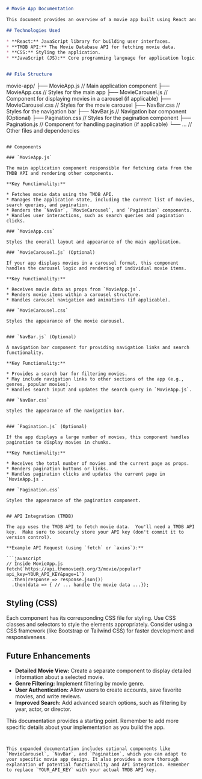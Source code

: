 ```markdown
# Movie App Documentation

This document provides an overview of a movie app built using React and the TMDB API. The app displays movie data, including posters, titles, descriptions, and ratings. It utilizes several components for structuring the UI and handling data.

## Technologies Used

* **React:** JavaScript library for building user interfaces.
* **TMDB API:** The Movie Database API for fetching movie data.
* **CSS:** Styling the application.
* **JavaScript (JS):** Core programming language for application logic.


## File Structure

```
movie-app/
├── MovieApp.js       // Main application component
├── MovieApp.css      // Styles for the main app
├── MovieCarousel.js  // Component for displaying movies in a carousel (if applicable)
├── MovieCarousel.css // Styles for the movie carousel
├── NavBar.css       // Styles for the navigation bar
├── NavBar.js        // Navigation bar component (Optional)
├── Pagination.css    // Styles for the pagination component
├── Pagination.js     // Component for handling pagination (if applicable)
└── ...              // Other files and dependencies
```

## Components

### `MovieApp.js`

The main application component responsible for fetching data from the TMDB API and rendering other components.

**Key Functionality:**

* Fetches movie data using the TMDB API.
* Manages the application state, including the current list of movies, search queries, and pagination.
* Renders the `NavBar`, `MovieCarousel`, and `Pagination` components.
* Handles user interactions, such as search queries and pagination clicks.

### `MovieApp.css`

Styles the overall layout and appearance of the main application.

### `MovieCarousel.js` (Optional)

If your app displays movies in a carousel format, this component handles the carousel logic and rendering of individual movie items.

**Key Functionality:**

* Receives movie data as props from `MovieApp.js`.
* Renders movie items within a carousel structure.
* Handles carousel navigation and animations (if applicable).

### `MovieCarousel.css`

Styles the appearance of the movie carousel.


### `NavBar.js` (Optional)

A navigation bar component for providing navigation links and search functionality.

**Key Functionality:**

* Provides a search bar for filtering movies.
* May include navigation links to other sections of the app (e.g., genres, popular movies).
* Handles search input and updates the search query in `MovieApp.js`.

### `NavBar.css`

Styles the appearance of the navigation bar.


### `Pagination.js` (Optional)

If the app displays a large number of movies, this component handles pagination to display movies in chunks.

**Key Functionality:**

* Receives the total number of movies and the current page as props.
* Renders pagination buttons or links.
* Handles pagination clicks and updates the current page in `MovieApp.js`.

### `Pagination.css`

Styles the appearance of the pagination component.


## API Integration (TMDB)

The app uses the TMDB API to fetch movie data.  You'll need a TMDB API key.  Make sure to securely store your API key (don't commit it to version control).

**Example API Request (using `fetch` or `axios`):**

```javascript
// Inside MovieApp.js
fetch(`https://api.themoviedb.org/3/movie/popular?api_key=YOUR_API_KEY&page=1`)
  .then(response => response.json())
  .then(data => { // ... handle the movie data ...});
```


## Styling (CSS)

Each component has its corresponding CSS file for styling. Use CSS classes and selectors to style the elements appropriately.  Consider using a CSS framework (like Bootstrap or Tailwind CSS) for faster development and responsiveness.

## Future Enhancements

* **Detailed Movie View:**  Create a separate component to display detailed information about a selected movie.
* **Genre Filtering:** Implement filtering by movie genre.
* **User Authentication:** Allow users to create accounts, save favorite movies, and write reviews.
* **Improved Search:** Add advanced search options, such as filtering by year, actor, or director.



This documentation provides a starting point.  Remember to add more specific details about your implementation as you build the app.
```


This expanded documentation includes optional components like `MovieCarousel`, `NavBar`, and `Pagination`, which you can adapt to your specific movie app design. It also provides a more thorough explanation of potential functionality and API integration. Remember to replace `YOUR_API_KEY` with your actual TMDB API key.